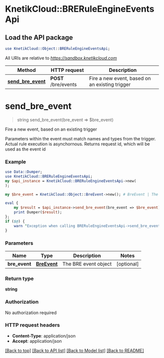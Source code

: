 # KnetikCloud::BRERuleEngineEventsApi

## Load the API package
```perl
use KnetikCloud::Object::BRERuleEngineEventsApi;
```

All URIs are relative to *https://sandbox.knetikcloud.com*

Method | HTTP request | Description
------------- | ------------- | -------------
[**send_bre_event**](BRERuleEngineEventsApi.md#send_bre_event) | **POST** /bre/events | Fire a new event, based on an existing trigger


# **send_bre_event**
> string send_bre_event(bre_event => $bre_event)

Fire a new event, based on an existing trigger

Parameters within the event must match names and types from the trigger. Actual rule execution is asynchornous.  Returns request id, which will be used as the event id

### Example 
```perl
use Data::Dumper;
use KnetikCloud::BRERuleEngineEventsApi;
my $api_instance = KnetikCloud::BRERuleEngineEventsApi->new(
);

my $bre_event = KnetikCloud::Object::BreEvent->new(); # BreEvent | The BRE event object

eval { 
    my $result = $api_instance->send_bre_event(bre_event => $bre_event);
    print Dumper($result);
};
if ($@) {
    warn "Exception when calling BRERuleEngineEventsApi->send_bre_event: $@\n";
}
```

### Parameters

Name | Type | Description  | Notes
------------- | ------------- | ------------- | -------------
 **bre_event** | [**BreEvent**](BreEvent.md)| The BRE event object | [optional] 

### Return type

**string**

### Authorization

No authorization required

### HTTP request headers

 - **Content-Type**: application/json
 - **Accept**: application/json

[[Back to top]](#) [[Back to API list]](../README.md#documentation-for-api-endpoints) [[Back to Model list]](../README.md#documentation-for-models) [[Back to README]](../README.md)

